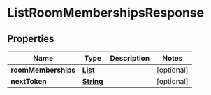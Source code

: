 

# ListRoomMembershipsResponse


## Properties

| Name | Type | Description | Notes |
|------------ | ------------- | ------------- | -------------|
|**roomMemberships** | [**List**](List.md) |  |  [optional] |
|**nextToken** | [**String**](String.md) |  |  [optional] |



